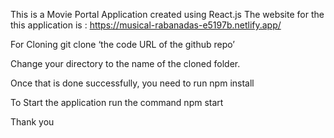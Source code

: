 This is a Movie Portal Application created using React.js
The website for the this application is : https://musical-rabanadas-e5197b.netlify.app/

For Cloning git clone ‘the code URL of the github repo’

Change your directory to the name of the cloned folder.

Once that is done successfully, you need to run npm install

To Start the application run the command npm start

Thank you

